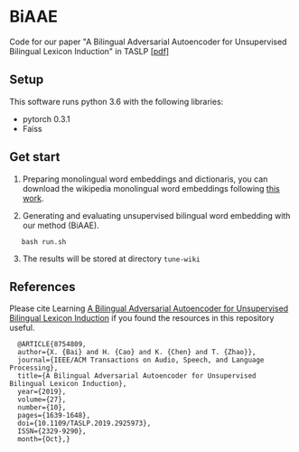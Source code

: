 # BiAAE
Code for our paper "A Bilingual Adversarial Autoencoder for Unsupervised Bilingual Lexicon Induction" in TASLP [[pdf]](https://ieeexplore.ieee.org/document/8754809)
## Setup
This software runs python 3.6 with the following libraries:
+ pytorch 0.3.1
+ Faiss
## Get start
1. Preparing monolingual word embeddings and dictionaris, you can download the wikipedia monolingual word embeddings following [this work](https://github.com/facebookresearch/MUSE).

2. Generating and evaluating unsupervised bilingual word embedding with our method (BiAAE).
```
   bash run.sh 
```

3. The results will be stored at directory `tune-wiki`

## References
Please cite Learning [A Bilingual Adversarial Autoencoder for Unsupervised Bilingual Lexicon Induction](https://ieeexplore.ieee.org/document/8754809) if you found the resources in this repository useful.
```
  @ARTICLE{8754809, 
  author={X. {Bai} and H. {Cao} and K. {Chen} and T. {Zhao}}, 
  journal={IEEE/ACM Transactions on Audio, Speech, and Language Processing}, 
  title={A Bilingual Adversarial Autoencoder for Unsupervised Bilingual Lexicon Induction}, 
  year={2019}, 
  volume={27}, 
  number={10}, 
  pages={1639-1648}, 
  doi={10.1109/TASLP.2019.2925973}, 
  ISSN={2329-9290}, 
  month={Oct},}
```

